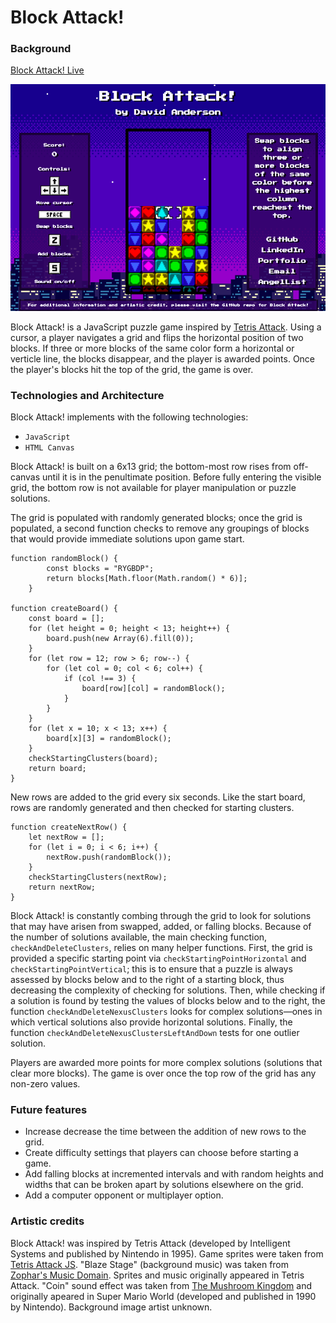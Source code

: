 # Block Attack!

### Background

[Block Attack! Live](https://www.davidanderson.nyc/Block-Attack)

![screenshot](./assets/images/screenshot.png)

Block Attack! is a JavaScript puzzle game inspired by [Tetris Attack](https://www.youtube.com/watch?v=c8FtDgDPTbY&t=136s). Using a cursor, a player navigates a grid and flips the horizontal position of two blocks. If three or more blocks of the same color form a horizontal or verticle line, the blocks disappear, and the player is awarded points. Once the player's blocks hit the top of the grid, the game is over. 

### Technologies and Architecture

Block Attack! implements with the following technologies:

- `JavaScript`
- `HTML Canvas`

Block Attack! is built on a 6x13 grid; the bottom-most row rises from off-canvas until it is in the penultimate position. Before fully entering the visible grid, the bottom row is not available for player manipulation or puzzle solutions. 

The grid is populated with randomly generated blocks; once the grid is populated, a second function checks to remove any groupings of blocks that would provide immediate solutions upon game start. 

```
function randomBlock() {
        const blocks = "RYGBDP";
        return blocks[Math.floor(Math.random() * 6)];
    }

function createBoard() {
    const board = [];
    for (let height = 0; height < 13; height++) {
        board.push(new Array(6).fill(0));
    }
    for (let row = 12; row > 6; row--) {
        for (let col = 0; col < 6; col++) {
            if (col !== 3) {
                board[row][col] = randomBlock();
            }
        }
    }
    for (let x = 10; x < 13; x++) {
        board[x][3] = randomBlock();
    }
    checkStartingClusters(board);
    return board;
}
```

New rows are added to the grid every six seconds. Like the start board, rows are randomly generated and then checked for starting clusters. 

```
function createNextRow() {
    let nextRow = [];
    for (let i = 0; i < 6; i++) {
        nextRow.push(randomBlock());
    }
    checkStartingClusters(nextRow);
    return nextRow;
}
```

Block Attack! is constantly combing through the grid to look for solutions that may have arisen from swapped, added, or falling blocks. Because of the number of solutions available, the main checking function, `checkAndDeleteClusters`, relies on many helper functions. First, the grid is provided a specific starting point via `checkStartingPointHorizontal` and `checkStartingPointVertical`; this is to ensure that a puzzle is always assessed by blocks below and to the right of a starting block, thus decreasing the complexity of checking for solutions. Then, while checking if a solution is found by testing the values of blocks below and to the right, the function `checkAndDeleteNexusClusters` looks for complex solutions—ones in which vertical solutions also provide horizontal solutions. Finally, the function `checkAndDeleteNexusClustersLeftAndDown` tests for one outlier solution. 

Players are awarded more points for more complex solutions (solutions that clear more blocks). The game is over once the top row of the grid has any non-zero values. 

### Future features

- Increase decrease the time between the addition of new rows to the grid. 
- Create difficulty settings that players can choose before starting a game. 
- Add falling blocks at incremented intervals and with random heights and widths that can be broken apart by solutions elsewhere on the grid. 
- Add a computer opponent or multiplayer option. 

### Artistic credits

Block Attack! was inspired by Tetris Attack (developed by Intelligent Systems and published by Nintendo in 1995). Game sprites were taken from [Tetris Attack JS](https://github.com/tzwaan/tetris-attack-js). "Blaze Stage" (background music) was taken from [Zophar's Music Domain](https://www.zophar.net/music/nintendo-snes-spc/tetris-attack). Sprites and music originally appeared in Tetris Attack. "Coin" sound effect was taken from [The Mushroom Kingdom](https://themushroomkingdom.net/media/smw/wav) and originally apeared in Super Mario World (developed and published in 1990 by Nintendo). Background image artist unknown. 
